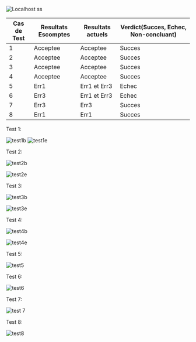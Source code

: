 
![Localhost ss](https://github.com/Talb057/seg3503_playgrund/assets/71707486/652155ee-2e70-4e97-b638-6d75de0fcead)



Cas de Test | Resultats Escomptes | Resultats actuels | Verdict(Succes, Echec, Non-concluant) 
--- | --- | --- | --- 
1 | Acceptee | Acceptee| Succes 
2 | Acceptee | Acceptee | Succes 
3 | Acceptee | Acceptee | Succes
4 | Acceptee | Acceptee | Succes
5 | Err1 | Err1 et Err3 | Echec 
6 | Err3 | Err1 et Err3 | Echec
7 | Err3 | Err3 | Succes
8 | Err1 | Err1 | Succes


Test 1:

![test1b](https://github.com/Talb057/seg3503_playgrund/assets/71707486/a8618949-902c-4d1d-a2ca-da0ddea44d32)
![test1e](https://github.com/Talb057/seg3503_playgrund/assets/71707486/ff7f0b9f-c46a-4164-8fed-94ca7fafc44c)

Test 2:

![test2b](https://github.com/Talb057/seg3503_playgrund/assets/71707486/8296c360-baa7-4d2f-970f-d84542c1ac49)

![test2e](https://github.com/Talb057/seg3503_playgrund/assets/71707486/8460ddd1-0f6a-4704-bfd1-8475e58252dd)

Test 3:

![test3b](https://github.com/Talb057/seg3503_playgrund/assets/71707486/02c2f648-3abf-44cf-9d8d-ea9cfbdafea4)

![test3e](https://github.com/Talb057/seg3503_playgrund/assets/71707486/d7399c52-052d-4462-b0b5-f1bba227c42d)

Test 4:

![test4b](https://github.com/Talb057/seg3503_playgrund/assets/71707486/2e51e3b7-571f-485b-906f-497e5d380cc8)

![test4e](https://github.com/Talb057/seg3503_playgrund/assets/71707486/19abe0c0-8e21-4d7f-9c7a-63d8bc01b293)

Test 5:

![test5](https://github.com/Talb057/seg3503_playgrund/assets/71707486/801f7393-9269-4cd0-991f-322020b37a2c)

Test 6:

![test6](https://github.com/Talb057/seg3503_playgrund/assets/71707486/e2712245-8f9e-4e75-a312-3848284131ac)

Test 7:

![test 7](https://github.com/Talb057/seg3503_playgrund/assets/71707486/74e23769-1962-45a1-9d9d-d44cd850045c)

Test 8:

![test8](https://github.com/Talb057/seg3503_playgrund/assets/71707486/b161b7a1-7ebf-4e25-bad7-a25bc282e89b)


